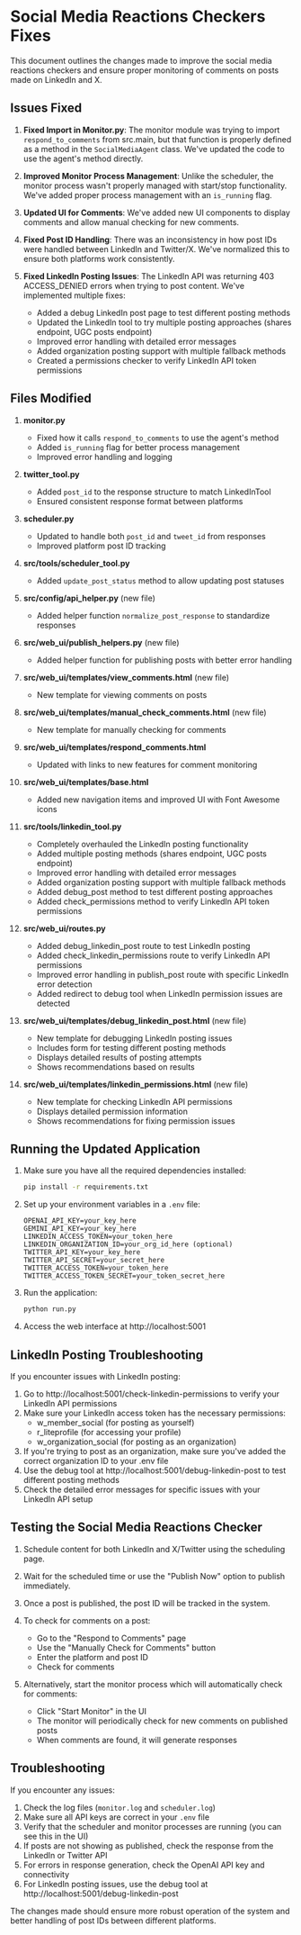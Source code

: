 # Social Media Reactions Checkers Fixes

This document outlines the changes made to improve the social media reactions checkers and ensure proper monitoring of comments on posts made on LinkedIn and X.

## Issues Fixed

1. **Fixed Import in Monitor.py**: The monitor module was trying to import `respond_to_comments` from src.main, but that function is properly defined as a method in the `SocialMediaAgent` class. We've updated the code to use the agent's method directly.

2. **Improved Monitor Process Management**: Unlike the scheduler, the monitor process wasn't properly managed with start/stop functionality. We've added proper process management with an `is_running` flag.

3. **Updated UI for Comments**: We've added new UI components to display comments and allow manual checking for new comments.

4. **Fixed Post ID Handling**: There was an inconsistency in how post IDs were handled between LinkedIn and Twitter/X. We've normalized this to ensure both platforms work consistently.

5. **Fixed LinkedIn Posting Issues**: The LinkedIn API was returning 403 ACCESS_DENIED errors when trying to post content. We've implemented multiple fixes:
   - Added a debug LinkedIn post page to test different posting methods
   - Updated the LinkedIn tool to try multiple posting approaches (shares endpoint, UGC posts endpoint)
   - Improved error handling with detailed error messages
   - Added organization posting support with multiple fallback methods
   - Created a permissions checker to verify LinkedIn API token permissions

## Files Modified

1. **monitor.py**
   - Fixed how it calls `respond_to_comments` to use the agent's method
   - Added `is_running` flag for better process management
   - Improved error handling and logging

2. **twitter_tool.py**
   - Added `post_id` to the response structure to match LinkedInTool
   - Ensured consistent response format between platforms

3. **scheduler.py**
   - Updated to handle both `post_id` and `tweet_id` from responses
   - Improved platform post ID tracking

4. **src/tools/scheduler_tool.py**
   - Added `update_post_status` method to allow updating post statuses

5. **src/config/api_helper.py** (new file)
   - Added helper function `normalize_post_response` to standardize responses

6. **src/web_ui/publish_helpers.py** (new file)
   - Added helper function for publishing posts with better error handling

7. **src/web_ui/templates/view_comments.html** (new file)
   - New template for viewing comments on posts

8. **src/web_ui/templates/manual_check_comments.html** (new file)
   - New template for manually checking for comments

9. **src/web_ui/templates/respond_comments.html**
   - Updated with links to new features for comment monitoring

10. **src/web_ui/templates/base.html**
    - Added new navigation items and improved UI with Font Awesome icons

11. **src/tools/linkedin_tool.py**
    - Completely overhauled the LinkedIn posting functionality
    - Added multiple posting methods (shares endpoint, UGC posts endpoint)
    - Improved error handling with detailed error messages
    - Added organization posting support with multiple fallback methods
    - Added debug_post method to test different posting approaches
    - Added check_permissions method to verify LinkedIn API token permissions

12. **src/web_ui/routes.py**
    - Added debug_linkedin_post route to test LinkedIn posting
    - Added check_linkedin_permissions route to verify LinkedIn API permissions
    - Improved error handling in publish_post route with specific LinkedIn error detection
    - Added redirect to debug tool when LinkedIn permission issues are detected

13. **src/web_ui/templates/debug_linkedin_post.html** (new file)
    - New template for debugging LinkedIn posting issues
    - Includes form for testing different posting methods
    - Displays detailed results of posting attempts
    - Shows recommendations based on results

14. **src/web_ui/templates/linkedin_permissions.html** (new file)
    - New template for checking LinkedIn API permissions
    - Displays detailed permission information
    - Shows recommendations for fixing permission issues

## Running the Updated Application

1. Make sure you have all the required dependencies installed:
   ```bash
   pip install -r requirements.txt
   ```

2. Set up your environment variables in a `.env` file:
   ```
   OPENAI_API_KEY=your_key_here
   GEMINI_API_KEY=your_key_here
   LINKEDIN_ACCESS_TOKEN=your_token_here
   LINKEDIN_ORGANIZATION_ID=your_org_id_here (optional)
   TWITTER_API_KEY=your_key_here
   TWITTER_API_SECRET=your_secret_here
   TWITTER_ACCESS_TOKEN=your_token_here
   TWITTER_ACCESS_TOKEN_SECRET=your_token_secret_here
   ```

3. Run the application:
   ```bash
   python run.py
   ```

4. Access the web interface at http://localhost:5001

## LinkedIn Posting Troubleshooting

If you encounter issues with LinkedIn posting:

1. Go to http://localhost:5001/check-linkedin-permissions to verify your LinkedIn API permissions
2. Make sure your LinkedIn access token has the necessary permissions:
   - w_member_social (for posting as yourself)
   - r_liteprofile (for accessing your profile)
   - w_organization_social (for posting as an organization)
3. If you're trying to post as an organization, make sure you've added the correct organization ID to your .env file
4. Use the debug tool at http://localhost:5001/debug-linkedin-post to test different posting methods
5. Check the detailed error messages for specific issues with your LinkedIn API setup

## Testing the Social Media Reactions Checker

1. Schedule content for both LinkedIn and X/Twitter using the scheduling page.

2. Wait for the scheduled time or use the "Publish Now" option to publish immediately.

3. Once a post is published, the post ID will be tracked in the system.

4. To check for comments on a post:
   - Go to the "Respond to Comments" page
   - Use the "Manually Check for Comments" button
   - Enter the platform and post ID
   - Check for comments

5. Alternatively, start the monitor process which will automatically check for comments:
   - Click "Start Monitor" in the UI
   - The monitor will periodically check for new comments on published posts
   - When comments are found, it will generate responses

## Troubleshooting

If you encounter any issues:

1. Check the log files (`monitor.log` and `scheduler.log`)
2. Make sure all API keys are correct in your `.env` file
3. Verify that the scheduler and monitor processes are running (you can see this in the UI)
4. If posts are not showing as published, check the response from the LinkedIn or Twitter API
5. For errors in response generation, check the OpenAI API key and connectivity
6. For LinkedIn posting issues, use the debug tool at http://localhost:5001/debug-linkedin-post

The changes made should ensure more robust operation of the system and better handling of post IDs between different platforms.
